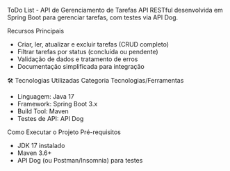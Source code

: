 ToDo List - API de Gerenciamento de Tarefas
API RESTful desenvolvida em Spring Boot para gerenciar tarefas, com testes via API Dog.

Recursos Principais
  - Criar, ler, atualizar e excluir tarefas (CRUD completo)
  - Filtrar tarefas por status (concluída ou pendente)
  - Validação de dados e tratamento de erros
  - Documentação simplificada para integração

🛠️ Tecnologias Utilizadas
Categoria	Tecnologias/Ferramentas
  - Linguagem: 	Java 17
  - Framework:	Spring Boot 3.x 
  - Build Tool:	Maven
  - Testes de API: 	API Dog 

Como Executar o Projeto
Pré-requisitos
  - JDK 17 instalado
  - Maven 3.6+
  - API Dog (ou Postman/Insomnia) para testes
